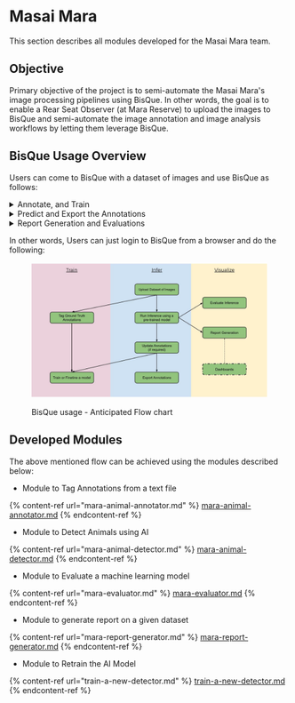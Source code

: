 # Masai Mara

This section describes all modules developed for the Masai Mara team.

## Objective

Primary objective of the project is to semi-automate the Masai Mara's image processing pipelines using BisQue. In other words, the goal is to enable a Rear Seat Observer (at Mara Reserve) to upload the images to BisQue and semi-automate the image annotation and image analysis workflows by letting them leverage BisQue.

## BisQue Usage Overview

Users can come to BisQue with a dataset of images and use BisQue as follows:

<details>

<summary>Annotate, and Train</summary>

* Upload the dataset to BisQue

<!---->

* Hand Annotate the Dataset or Import the Annotations to BisQue

<!---->

* Train the AI model

</details>

<details>

<summary>Predict and Export the Annotations</summary>

* Upload the dataset to BisQue

<!---->

* Run the AI model on the uploaded dataset

<!---->

* Update the Predictions, if required

<!---->

* Export the Annotations from BisQue

</details>

<details>

<summary>Report Generation and Evaluations</summary>

* Upload the dataset to BisQue

<!---->

* Run the AI model on the uploaded dataset

<!---->

* Generate Reports on Animal Counts

<!---->

* Compare the model predictions with ground truth (if exists)

<!---->

* Build Dashboards using BisQue API

</details>



In other words, Users can just login to BisQue from a browser and do the following:

<figure><img src="../../../.gitbook/assets/Copy of three_verticals (2).jpg" alt=""><figcaption><p>BisQue usage - Anticipated Flow chart</p></figcaption></figure>



## Developed Modules

The above mentioned flow can be achieved using the modules described below:

* Module to Tag Annotations from a text file

{% content-ref url="mara-animal-annotator.md" %}
[mara-animal-annotator.md](mara-animal-annotator.md)
{% endcontent-ref %}

* Module to Detect Animals using AI

{% content-ref url="mara-animal-detector.md" %}
[mara-animal-detector.md](mara-animal-detector.md)
{% endcontent-ref %}

* Module to Evaluate a machine learning model

{% content-ref url="mara-evaluator.md" %}
[mara-evaluator.md](mara-evaluator.md)
{% endcontent-ref %}

* Module to generate report on a given dataset

{% content-ref url="mara-report-generator.md" %}
[mara-report-generator.md](mara-report-generator.md)
{% endcontent-ref %}

* Module to Retrain the AI Model

{% content-ref url="train-a-new-detector.md" %}
[train-a-new-detector.md](train-a-new-detector.md)
{% endcontent-ref %}





